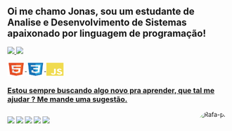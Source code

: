 ## Oi me chamo Jonas, sou um estudante de Analise e Desenvolvimento de Sistemas<br> apaixonado por linguagem de programação!

 <div align= "centro">
  <a href="https://github.com/IAjonas">
  <img height="159em" src="https://github-readme-stats.vercel.app/api?username=IAjonas&show_icons=true&theme=merko&include_all_commits=true&count_private=true"/>
  <img height="159em" src="https://github-readme-stats.vercel.app/api/top-langs/?username=IAjonas&layout=compact&langs_count=7&theme=merko"/>
  </div>
 <div style="display: inline_block"><br>

   <img align="center" alt="jonas-HTML" height="30" width="40" src="https://raw.githubusercontent.com/devicons/devicon/master/icons/html5/html5-original.svg">  
  
  <img align="center" alt="jonas-CSS" height="30" width="40" src="https://raw.githubusercontent.com/devicons/devicon/master/icons/css3/css3-original.svg">
  
   <img align="center" alt="jonas-Js" height="30" width="40" src="https://raw.githubusercontent.com/devicons/devicon/master/icons/javascript/javascript-plain.svg">
  
  
   </div>
  
### Estou sempre buscando algo novo pra aprender, que tal me ajudar ? Me mande uma sugestão. 
   <img align="right" alt="Rafa-pic" height="150" style="border-radius:50px;" src="https://gifs.eco.br/wp-content/uploads/2022/07/gifs-do-l-de-death-note-2.gif">
   
   ##
 
<div> 
  <a href="https://www.instagram.com/jonas_full.tj/" target="_blank"><img src="https://img.shields.io/badge/-Instagram-%23E4405F?style=for-the-badge&logo=instagram&logoColor=white" target="_blank"></a> 	
 <a href="#" target="_blank"><img src="https://img.shields.io/badge/Discord-7289DA?style=for-the-badge&logo=discord&logoColor=white" target="_blank"></a>  
  <a href = "mailto:jonasfull.tj@gmail.com"><img src="https://img.shields.io/badge/-Gmail-%23333?style=for-the-badge&logo=gmail&logoColor=white" target="_blank"></a> 
  <a href="https://www.linkedin.com/in/jonas-ribeiro-a805011ba/" target="_blank"><img src="https://img.shields.io/badge/-LinkedIn-%230077B5?style=for-the-badge&logo=linkedin&logoColor=white" target="_blank"></a>
 <a href="https://api.whatsapp.com/send?phone=5551984332276&text=Ol%C3%A1." target="_blank"><img src="https://img.shields.io/badge/WhatsApp-25D366?style=for-the-badge&logo=whatsapp&logoColor=white"></a>
 
</div>
